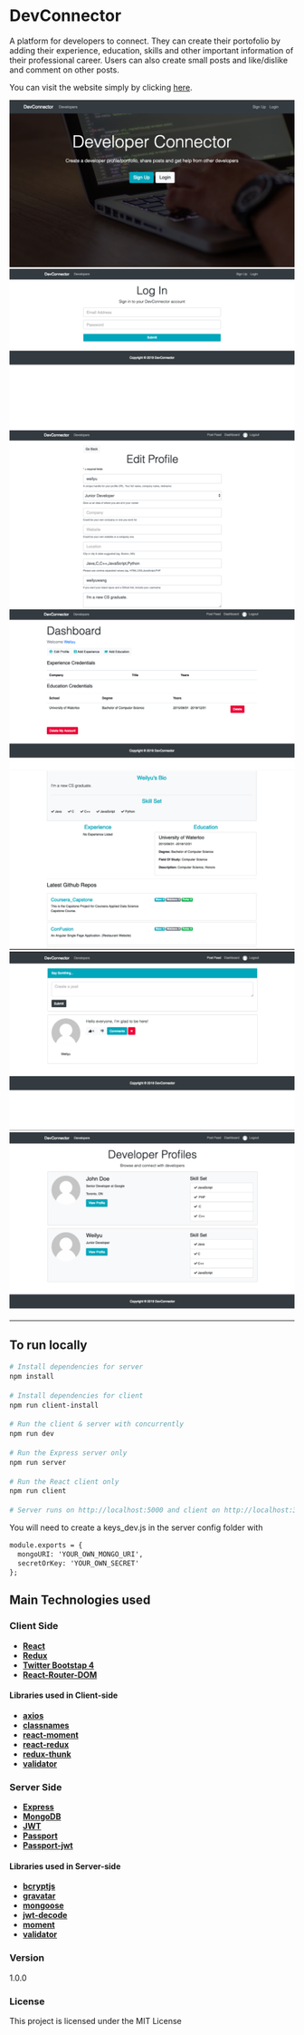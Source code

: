 # DevConnector

A platform for developers to connect. They can create their portofolio by adding their experience, education, skills and other important information of their professional career. Users can also create small posts and like/dislike and comment on other posts.

You can visit the website simply by clicking <a href="https://weilyu-devconnector.herokuapp.com/" target="_blank">here</a>.

<img src="img/home.png">
<img src="img/login.png">
<img src="img/register.png">
<img src="img/dashboard.png">
<img src="img/profile.png">
<img src="img/post.png">
<img src="img/developers.png">

---


## To run locally

```bash
# Install dependencies for server
npm install

# Install dependencies for client
npm run client-install

# Run the client & server with concurrently
npm run dev

# Run the Express server only
npm run server

# Run the React client only
npm run client

# Server runs on http://localhost:5000 and client on http://localhost:3000
```

You will need to create a keys_dev.js in the server config folder with

```
module.exports = {
  mongoURI: 'YOUR_OWN_MONGO_URI',
  secretOrKey: 'YOUR_OWN_SECRET'
};
```

## Main Technologies used

### Client Side

- **[React](https://github.com/facebook/react)**
- **[Redux](https://github.com/reactjs/redux)**
- **[Twitter Bootstap 4](https://github.com/twbs/bootstrap/tree/v4-dev)**
- **[React-Router-DOM](https://github.com/ReactTraining/react-router/tree/master/packages/react-router-dom)**

#### Libraries used in Client-side

- **[axios](https://github.com/axios/axios)**
- **[classnames](https://github.com/JedWatson/classnames)**
- **[react-moment](https://github.com/headzoo/react-moment)**
- **[react-redux](https://github.com/reduxjs/react-redux)**
- **[redux-thunk](https://github.com/reduxjs/redux-thunk)**
- **[validator](https://github.com/chriso/validator.js)**

### Server Side

- **[Express](https://github.com/expressjs/express)**
- **[MongoDB](https://github.com/mongodb/mongo)**
- **[JWT](https://github.com/auth0/node-jsonwebtoken)**
- **[Passport](http://www.passportjs.org/)**
- **[Passport-jwt](https://github.com/themikenicholson/passport-jwt)**

#### Libraries used in Server-side

- **[bcryptjs](https://github.com/dcodeIO/bcrypt.js)**
- **[gravatar](https://github.com/emerleite/node-gravatar)**
- **[mongoose](http://mongoosejs.com/)**
- **[jwt-decode](https://github.com/auth0/jwt-decode)**
- **[moment](https://momentjs.com/)**
- **[validator](https://github.com/chriso/validator.js)**

### Version

1.0.0

### License

This project is licensed under the MIT License

